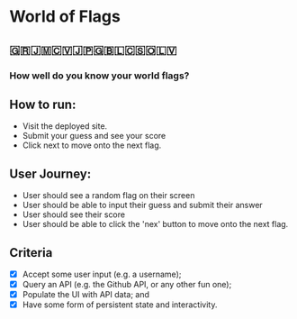 # World of Flags

## 🇬🇷🇯🇲🇨🇻🇯🇵🇬🇧🇱🇨🇸🇴🇱🇻
### How well do you know your world flags?

## How to run:
- Visit the deployed site.
- Submit your guess and see your score
- Click next to move onto the next flag.

## User Journey:
- User should see a random flag on their screen
- User should be able to input their guess and submit their answer
- User should see their score
- User should be able to click the 'nex' button to move onto the next flag.

## Criteria
- [x] Accept some user input (e.g. a username);
- [x] Query an API (e.g. the Github API, or any other fun one);
- [x] Populate the UI with API data; and
- [x] Have some form of persistent state and interactivity.
